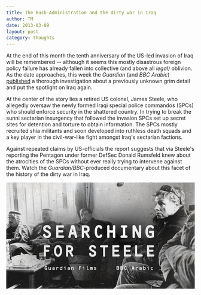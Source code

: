 ```yaml
---
title: The Bush-Administration and the dirty war in Iraq
author: TM
date: 2013-03-09
layout: post
category: thoughts
---
```


At the end of this month the tenth anniversary of the US-led invasion of Iraq will be remembered -- although it seems this mostly disastrous foreign policy failure has already fallen into collective (and above all _legal)_ oblivion. As the date approaches, this week the _Guardian_ (and _BBC Arabic_) <a href="http://www.guardian.co.uk/world/2013/mar/06/pentagon-iraqi-torture-centres-link">published</a> a thorough investigation about a previously unknown grim detail and put the spotlight on Iraq again.

At the center of the story lies a retired US colonel, James Steele, who allegedly oversaw the newly formed Iraqi special police commandos (SPCs) who should enforce security in the shattered country. In trying to break the sunni sectarian insurgency that followed the invasion SPCs set up secret sites for detention and torture to obtain information. The SPCs mostly recruited shia militants and soon developed into ruthless death squads and a key player in the civil-war-like fight amongst Iraq's sectarian factions.

Against repeated claims by US-officials the report suggests that via Steele's reporting the Pentagon under former DefSec Donald Rumsfeld knew about the atrocities of the SPCs without ever really trying to intervene against them. Watch the _Guardian/BBC_-produced documentary about this facet of the history of the dirty war in Iraq.

[![Iraq's sectarian war](/assets/iraq-docu.png)](https://www.youtube.com/watch?v=_ca1HsC6MH0)